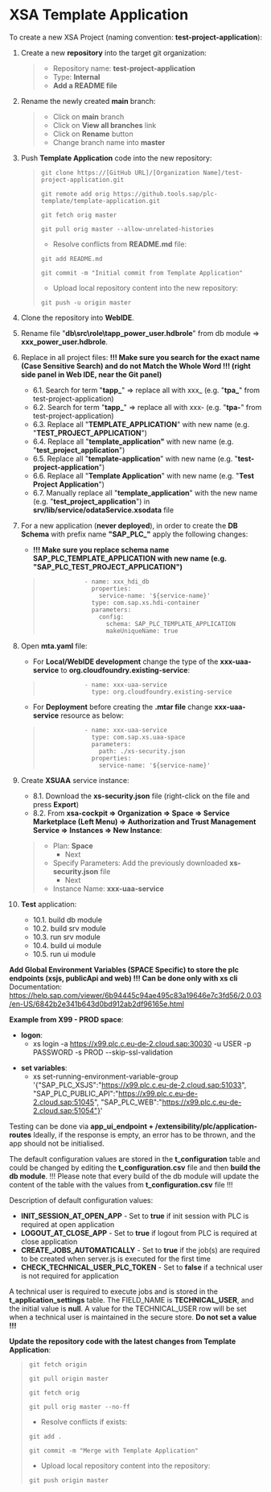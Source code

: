 
# XSA Template Application

To create a new XSA Project (naming convention: **test-project-application**):

1. Create a new **repository** into the target git organization:

	> 	- Repository name: **test-project-application**
	> 	- Type: **Internal**
	> 	- **Add a README file**

2. Rename the newly created **main** branch:

	> 	- Click on **main** branch
	> 	- Click on **View all branches** link
	> 	- Click on **Rename** button
	> 	- Change branch name into **master**

3. Push **Template Application** code into the new repository:

	>	```
	>	git clone https://[GitHub URL]/[Organization Name]/test-project-application.git
	>	
	>	git remote add orig https://github.tools.sap/plc-template/template-application.git
	>	
	>	git fetch orig master
	>	
	>	git pull orig master --allow-unrelated-histories
	>	```
	>	
	>  - Resolve conflicts from **README.md** file:
	>	
	>	```
	>	git add README.md
	>	
	>	git commit -m "Initial commit from Template Application"
	>	```
	>	
	>  - Upload local repository content into the new repository:
	>	
	>	```
	>	git push -u origin master
	>	```

4. Clone the repository into **WebIDE**.

5. Rename file "**db\src\role\tapp_power_user.hdbrole**" from db module => **xxx_power_user.hdbrole**.

6. Replace in all project files: **!!! Make sure you search for the exact name (Case Sensitive Search) and do not Match the Whole Word !!! (right side panel in Web IDE, near the Git panel)**
   - 6.1. Search for term "**tapp_**"  => replace all with xxx_ (e.g. "**tpa_**" from test-project-application)
   - 6.2. Search for term "**tapp_**"  => replace all with xxx- (e.g. "**tpa-**" from test-project-application)	
   - 6.3. Replace all "**TEMPLATE_APPLICATION**" with new name (e.g. "**TEST_PROJECT_APPLICATION**")
   - 6.4. Replace all "**template_application"** with new name (e.g. "**test_project_application**")
   - 6.5. Replace all "**template-application**" with new name (e.g. "**test-project-application**")
   - 6.6. Replace all "**Template Application**" with new name (e.g. "**Test Project Application**")
   - 6.7. Manually replace all "**template_application**" with the new name (e.g. "**test_project_application**") in **srv/lib/service/odataService.xsodata** file

7. For a new application (**never deployed**), in order to create the **DB Schema** with prefix name **"SAP_PLC_"** apply the following changes:
     - **!!! Make sure you replace schema name SAP_PLC_TEMPLATE_APPLICATION with new name (e.g. "SAP_PLC_TEST_PROJECT_APPLICATION")**

	> 				  - name: xxx_hdi_db
	> 				    properties:
	> 				      service-name: '${service-name}'
	> 				    type: com.sap.xs.hdi-container
	> 				    parameters:
	> 				      config:
	> 				        schema: SAP_PLC_TEMPLATE_APPLICATION
	> 				        makeUniqueName: true


8. Open **mta.yaml** file:
     - For **Local/WebIDE development** change the type of the  **xxx-uaa-service** to **org.cloudfoundry.existing-service**:

	> 				  - name: xxx-uaa-service
	> 				    type: org.cloudfoundry.existing-service

     - For **Deployment** before creating the **.mtar file** change **xxx-uaa-service** resource as below:

	> 				  - name: xxx-uaa-service
	> 				    type: com.sap.xs.uaa-space
	> 				    parameters:
	> 				      path: ./xs-security.json
	> 				    properties:  
	> 				      service-name: '${service-name}'

9. Create **XSUAA** service instance:
   - 8.1. Download the **xs-security.json** file (right-click on the file and press **Export**)
   - 8.2. From **xsa-cockpit => Organization => Space => Service Marketplace (Left Menu) => Authorization and Trust Management Service => Instances => New Instance**:
	> 	- Plan: **Space**
	> 		- Next
	> 	- Specify Parameters: Add the previously downloaded **xs-security.json** file
	> 		- Next
	> 	- Instance Name: **xxx-uaa-service**


10. **Test** application:
	- 10.1. build db module
	- 10.2. build srv module
	- 10.3. run srv module
	- 10.4. build ui module
	- 10.5. run ui module

**Add Global Environment Variables (SPACE Specific) to store the plc endpoints (xsjs, publicApi and web) !!! Can be done only with xs cli**
Documentation: <https://help.sap.com/viewer/6b94445c94ae495c83a19646e7c3fd56/2.0.03/en-US/6842b2e341b643d0bd912ab2df96165e.html>

**Example from X99 - PROD space**:
- **logon**:
  - xs login -a https://x99.plc.c.eu-de-2.cloud.sap:30030 -u USER -p PASSWORD -s PROD --skip-ssl-validation
* **set variables**:
  - xs set-running-environment-variable-group '{"SAP_PLC_XSJS":"https://x99.plc.c.eu-de-2.cloud.sap:51033", "SAP_PLC_PUBLIC_API":"https://x99.plc.c.eu-de-2.cloud.sap:51045", "SAP_PLC_WEB":"https://x99.plc.c.eu-de-2.cloud.sap:51054"}'

Testing can be done via **app_ui_endpoint + /extensibility/plc/application-routes**
Ideally, if the response is empty, an error has to be thrown, and the app should not be initialised.

The default configuration values are stored in the **t_configuration** table and could be changed by editing the **t_configuration.csv** file and then **build the db module**. !!! Please note that every build of the db module will update the content of the table with the values from **t_configuration.csv** file !!!

Description of default configuration values:
- **INIT_SESSION_AT_OPEN_APP** - Set to **true** if init session with PLC is required at open application
- **LOGOUT_AT_CLOSE_APP** - Set to **true** if logout from PLC is required at close application
- **CREATE_JOBS_AUTOMATICALLY** - Set to **true** if the job(s) are required to be created when server.js is executed for the first time
- **CHECK_TECHNICAL_USER_PLC_TOKEN** - Set to **false** if a technical user is not required for application

A technical user is required to execute jobs and is stored in the **t_application_settings** table. The FIELD_NAME is **TECHNICAL_USER**, and the initial value is **null**. A value for the TECHNICAL_USER row will be set when a technical user is maintained in the secure store. **Do not set a value !!!**


**Update the repository code with the latest changes from Template Application**:

>	```
>	git fetch origin
>	
>	git pull origin master
>	
>	git fetch orig
>	
>	git pull orig master --no-ff
>	```
>	
>  - Resolve conflicts if exists:
>	
>	```
>	git add .
>	
>	git commit -m "Merge with Template Application"
>	```
>	
>  - Upload local repository content into the repository:
>	
>	```
>	git push origin master
>	```
